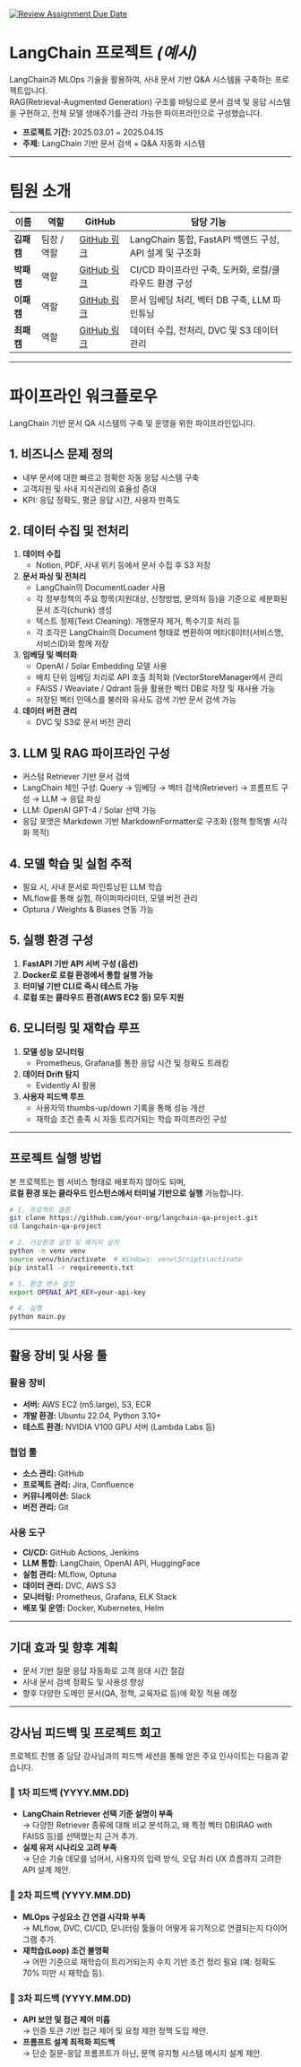 [![Review Assignment Due Date](https://classroom.github.com/assets/deadline-readme-button-22041afd0340ce965d47ae6ef1cefeee28c7c493a6346c4f15d667ab976d596c.svg)](https://classroom.github.com/a/5BS4k7bR)
# **LangChain 프로젝트** *(예시)*

LangChain과 MLOps 기술을 활용하여, 사내 문서 기반 Q&A 시스템을 구축하는 프로젝트입니다.  
RAG(Retrieval-Augmented Generation) 구조를 바탕으로 문서 검색 및 응답 시스템을 구현하고, 전체 모델 생애주기를 관리 가능한 파이프라인으로 구성했습니다.

- **프로젝트 기간:** 2025.03.01 ~ 2025.04.15  
- **주제:** LangChain 기반 문서 검색 + Q&A 자동화 시스템  

---

# **팀원 소개**

| 이름      | 역할             | GitHub                | 담당 기능                                         |
|-----------|------------------|------------------------|--------------------------------------------------|
| **김패캠** | 팀장 / 역할 | [GitHub 링크](#)       | LangChain 통합, FastAPI 백엔드 구성, API 설계 및 구조화 |
| **박패캠** |  역할   | [GitHub 링크](#)       | CI/CD 파이프라인 구축, 도커화, 로컬/클라우드 환경 구성 |
| **이패캠** | 역할 | [GitHub 링크](#)       | 문서 임베딩 처리, 벡터 DB 구축, LLM 파인튜닝           |
| **최패캠** | 역할     | [GitHub 링크](#)       | 데이터 수집, 전처리, DVC 및 S3 데이터 관리            |

---

# **파이프라인 워크플로우**

LangChain 기반 문서 QA 시스템의 구축 및 운영을 위한 파이프라인입니다.

## **1. 비즈니스 문제 정의**
- 내부 문서에 대한 빠르고 정확한 자동 응답 시스템 구축
- 고객지원 및 사내 지식관리의 효율성 증대
- KPI: 응답 정확도, 평균 응답 시간, 사용자 만족도

## **2. 데이터 수집 및 전처리**
1. **데이터 수집**
   - Notion, PDF, 사내 위키 등에서 문서 수집 후 S3 저장
2. **문서 파싱 및 전처리**
   - LangChain의 DocumentLoader 사용
   - 각 정부정책의 주요 항목(지원대상, 신청방법, 문의처 등)을 기준으로 세분화된 문서 조각(chunk) 생성
   - 텍스트 정제(Text Cleaning): 개행문자 제거, 특수기호 처리 등
   - 각 조각은 LangChain의 Document 형태로 변환하여 메타데이터(서비스명, 서비스ID)와 함께 저장
3. **임베딩 및 벡터화**
   - OpenAI / Solar Embedding 모델 사용
   - 배치 단위 임베딩 처리로 API 호출 최적화 (VectorStoreManager에서 관리
   - FAISS / Weaviate / Qdrant 등을 활용한 벡터 DB로 저장 및 재사용 가능
   - 저장된 벡터 인덱스를 불러와 유사도 검색 기반 문서 검색 가능
4. **데이터 버전 관리**
   - DVC 및 S3로 문서 버전 관리

## **3. LLM 및 RAG 파이프라인 구성**
- 커스텀 Retriever 기반 문서 검색
- LangChain 체인 구성: Query → 임베딩 → 벡터 검색(Retriever) → 프롬프트 구성 → LLM → 응답 파싱
- LLM: OpenAI GPT-4 / Solar 선택 가능
- 응답 포맷은 Markdown 기반 MarkdownFormatter로 구조화 (정책 항목별 시각화 목적)

## **4. 모델 학습 및 실험 추적**
- 필요 시, 사내 문서로 파인튜닝된 LLM 학습
- MLflow를 통해 실험, 하이퍼파라미터, 모델 버전 관리
- Optuna / Weights & Biases 연동 가능

## **5. 실행 환경 구성**
1. **FastAPI 기반 API 서버 구성 (옵션)**
2. **Docker로 로컬 환경에서 통합 실행 가능**
3. **터미널 기반 CLI로 즉시 테스트 가능**
4. **로컬 또는 클라우드 환경(AWS EC2 등) 모두 지원**

## **6. 모니터링 및 재학습 루프**
1. **모델 성능 모니터링**
   - Prometheus, Grafana를 통한 응답 시간 및 정확도 트래킹
2. **데이터 Drift 탐지**
   - Evidently AI 활용
3. **사용자 피드백 루프**
   - 사용자의 thumbs-up/down 기록을 통해 성능 개선
   - 재학습 조건 충족 시 자동 트리거되는 학습 파이프라인 구성

---

## **프로젝트 실행 방법**

본 프로젝트는 웹 서비스 형태로 배포하지 않아도 되며,  
**로컬 환경 또는 클라우드 인스턴스에서 터미널 기반으로 실행** 가능합니다.

```bash
# 1. 프로젝트 클론
git clone https://github.com/your-org/langchain-qa-project.git
cd langchain-qa-project

# 2. 가상환경 설정 및 패키지 설치
python -m venv venv
source venv/bin/activate  # Windows: venv\Scripts\activate
pip install -r requirements.txt

# 3. 환경 변수 설정
export OPENAI_API_KEY=your-api-key

# 4. 실행
python main.py
```

---

## **활용 장비 및 사용 툴**

### **활용 장비**
- **서버:** AWS EC2 (m5.large), S3, ECR
- **개발 환경:** Ubuntu 22.04, Python 3.10+
- **테스트 환경:** NVIDIA V100 GPU 서버 (Lambda Labs 등)

### **협업 툴**
- **소스 관리:** GitHub
- **프로젝트 관리:** Jira, Confluence
- **커뮤니케이션:** Slack
- **버전 관리:** Git

### **사용 도구**
- **CI/CD:** GitHub Actions, Jenkins
- **LLM 통합:** LangChain, OpenAI API, HuggingFace
- **실험 관리:** MLflow, Optuna
- **데이터 관리:** DVC, AWS S3
- **모니터링:** Prometheus, Grafana, ELK Stack
- **배포 및 운영:** Docker, Kubernetes, Helm

---

## **기대 효과 및 향후 계획**
- 문서 기반 질문 응답 자동화로 고객 응대 시간 절감
- 사내 문서 검색 정확도 및 사용성 향상
- 향후 다양한 도메인 문서(QA, 정책, 교육자료 등)에 확장 적용 예정

---
## **강사님 피드백 및 프로젝트 회고**

프로젝트 진행 중 담당 강사님과의 피드백 세션을 통해 얻은 주요 인사이트는 다음과 같습니다.

### 📌 **1차 피드백 (YYYY.MM.DD)**
- **LangChain Retriever 선택 기준 설명이 부족**  
  → 다양한 Retriever 종류에 대해 비교 분석하고, 왜 특정 벡터 DB(RAG with FAISS 등)를 선택했는지 근거 추가.
- **실제 유저 시나리오 고려 부족**  
  → 단순 기술 데모를 넘어서, 사용자의 입력 방식, 오답 처리 UX 흐름까지 고려한 API 설계 제안.

### 📌 **2차 피드백 (YYYY.MM.DD)**
- **MLOps 구성요소 간 연결 시각화 부족**  
  → MLflow, DVC, CI/CD, 모니터링 툴들이 어떻게 유기적으로 연결되는지 다이어그램 추가.
- **재학습(Loop) 조건 불명확**  
  → 어떤 기준으로 재학습이 트리거되는지 수치 기반 조건 정리 필요 (예: 정확도 70% 미만 시 재학습 등).

### 📌 **3차 피드백 (YYYY.MM.DD)**
- **API 보안 및 접근 제어 미흡**  
  → 인증 토큰 기반 접근 제어 및 요청 제한 정책 도입 제안.
- **프롬프트 설계 최적화 피드백**  
  → 단순 질문-응답 프롬프트가 아닌, 문맥 유지형 시스템 메시지 설계 제안.
